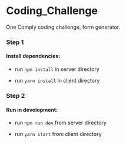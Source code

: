 # Coding_Challenge

One Comply coding challenge, form generator.

### Step 1

#### Install dependencies:

* run `npm install` in server directory

* run `yarn install` in client directory

### Step 2

#### Run in development:

* run `npm run dev` from server directory

* run `yarn start` from client directory
